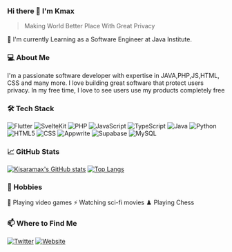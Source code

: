 <!-- Your name -->
### Hi there 👋 I'm Kmax

<!--
**githubusername/githubusername** is a ✨ _special_ ✨ repository because its `README.md` (this file) appears on your GitHub profile.
-->

<!-- Quotation -->
> Making World Better Place With Great Privacy

<!-- Job -->
:office: I'm currently Learning as a Software Engineer at Java Institute.

<!-- About you -->
### 💻 About Me
<!-- Few lines telling about you and your interest. For example: -->
I'm a passionate software developer with expertise in JAVA,PHP,JS,HTML, CSS and many more. I love building great software that protect users privacy. In my free time, I love to see users use my products completely free

<!-- Your tech stack -->
### 🛠 Tech Stack
<!-- TODO: Make the icons work for your preferred languages/technologies. -->
![Flutter](https://img.shields.io/badge/-Flutter-black?style=flat-square&logo=flutter)
![SvelteKit](https://img.shields.io/badge/-SvelteKit-black?style=flat-square&logo=Svelte)
![PHP](https://img.shields.io/badge/-php-black?style=flat-square&logo=php)
![JavaScript](https://img.shields.io/badge/-JavaScript-black?style=flat-square&logo=javascript)
![TypeScript](https://img.shields.io/badge/-TypeScript-black?style=flat-square&logo=typescript)
![Java](https://img.shields.io/badge/-Java-black?style=flat-square&logo=openjdk)
![Python](https://img.shields.io/badge/-Python-black?style=flat-square&logo=python)
![HTML5](https://img.shields.io/badge/-HTML5-black?style=flat-square&logo=html5)
![CSS](https://img.shields.io/badge/-CSS-black?style=flat-square&logo=css3)
![Appwrite](https://img.shields.io/badge/-Appwrite-black?style=flat-square&logo=appwrite)
![Supabase](https://img.shields.io/badge/-Supabase-black?style=flat-square&logo=Supabase)
![MySQL](https://img.shields.io/badge/-MySQL-black?style=flat-square&logo=mysql)

<!-- Your GitHub stats -->
### 📈 GitHub Stats
<!-- TODO: Add your GitHub stats and top languages from https://github.com/anuraghazra/github-readme-stats -->
[![Kisaramax's GitHub stats](https://github-readme-stats.vercel.app/api?username=Kisaramax&show_icons=true&theme=radical)]()
[![Top Langs](https://github-readme-stats.vercel.app/api/top-langs/?username=Kisaramax&layout=compact&theme=radical)]()

<!-- Your accomplishments (like certifications or achievements) -->
<!--### 🏆 Accomplishments
- [Your Accomplishment 1]
- [Your Accomplishment 2]
- [Your Accomplishment 3]
-->

<!-- Your hobbies -->
### 🚀 Hobbies
<!-- Make sure to add relevant emojis -->
👾 Playing video games ⚡ Watching sci-fi movies ♟️ Playing Chess

<!-- Where to find me -->
### 📫 Where to Find Me
<!-- Your social media handles or website links -->
[![Twitter](https://img.shields.io/badge/-TWITTER-1DA1F2?style=for-the-badge&logo=twitter&logoColor=white)](https://twitter.com/KmaxGamingYT)
[![Website](https://img.shields.io/badge/-WEBSITE-000000?style=for-the-badge&logo=react&logoColor=white)](https://kmaxmods.com)
